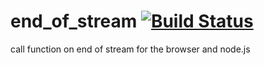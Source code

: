 end_of_stream [![Build Status](https://travis-ci.org/nathanfaucett/end_of_stream.svg?branch=master)](https://travis-ci.org/nathanfaucett/end_of_stream)
=======

call function on end of stream for the browser and node.js

